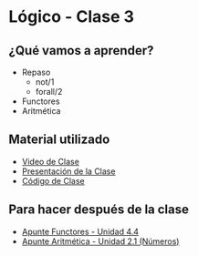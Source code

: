 # Lógico - Clase 3

## ¿Qué vamos a aprender?

* Repaso
  * not/1
  * forall/2
* Functores
* Aritmética

## Material utilizado

* [Video de Clase](https://youtu.be/IpMYNI4FZAc)
* [Presentación de la Clase](https://docs.google.com/presentation/d/1kqg7bVdegTnNyfbLv-vvlUXhVhFP093Y9YufEA-1rXQ)
* [Código de Clase](https://github.com/pdep-st/seguimiento/blob/main/seguimiento/2025/logico/practica/clase3.pl)

## Para hacer después de la clase

* [Apunte Functores - Unidad 4.4](https://docs.google.com/document/d/1I8Xvss7LBuUjV-GGiag7C8d9wa3vUB6B37Qi4LG-ts0/edit#heading=h.kch5p2qsmqt6)
* [Apunte Aritmética - Unidad 2.1 (Números)](https://docs.google.com/document/d/1I8Xvss7LBuUjV-GGiag7C8d9wa3vUB6B37Qi4LG-ts0/edit#heading=h.s68si36k6vf8)